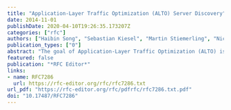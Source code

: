 ```yaml
---
title: "Application-Layer Traffic Optimization (ALTO) Server Discovery"
date: 2014-11-01
publishDate: 2020-04-10T19:26:35.173207Z
categories: ["rfc"]
authors: ["Haibin Song", "Sebastian Kiesel", "Martin Stiemerling", "Nico Schwan", "Michael Scharf"]
publication_types: ["0"]
abstract: "The goal of Application-Layer Traffic Optimization (ALTO) is to provide guidance to applications that have to select one or several hosts from a set of candidates capable of providing a desired resource. ALTO is realized by a client-server protocol. Before an ALTO client can ask for guidance, it needs to discover one or more ALTO servers. This document specifies a procedure for resource-consumer-initiated ALTO server discovery, which can be used if the ALTO client is embedded in the resource consumer."
featured: false
publication: "*RFC Editor*"
links:
- name: RFC7286
  url: https://rfc-editor.org/rfc/rfc7286.txt
url_pdf: "https://rfc-editor.org/rfc/pdfrfc/rfc7286.txt.pdf"
doi: "10.17487/RFC7286"
---
```


